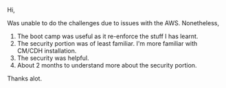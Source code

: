 Hi,

Was unable to do the challenges due to issues with the AWS. Nonetheless, 

1. The boot camp was useful as it re-enforce the stuff I has learnt.
2. The security portion was of least familiar. I'm more familiar with CM/CDH installation.
3. The security was helpful.
4. About 2 months to understand more about the security portion.



Thanks alot.
